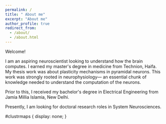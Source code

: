 ```yaml
---
permalink: /
title: " About me"
excerpt: "About me"
author_profile: true
redirect_from: 
  - /about/
  - /about.html
---
```


Welcome!

I am an aspiring neuroscientist looking to understand how the brain 
computes. I earned my master's degree in medicine from Technion, Haifa. My
thesis work was about plasticity mechanisms in pyramidal neurons. This work was strongly rooted in
neurophysiology— an essential chunk of knowledge needed to understand
the computation of the neurons.

Prior to this, I received my bachelor's degree in Electrical Engineering
from Jamia Millia Islamia, New Delhi.

Presently, I am looking for doctoral research roles in System Neurosciences.


<script type="text/javascript" id="clustrmaps" src="//clustrmaps.com/map_v2.js?d=6cCnZuQi2VqRnr2YQinvgJOfLY2c5Am1qIdwP0AiqRk&cl=000000&w=6"></script>

#clustrmaps {
  display: none;
}
